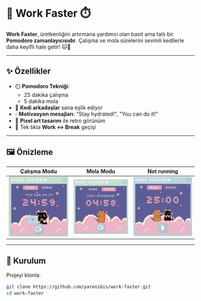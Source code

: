 # 🌸 Work Faster ⏱️  

**Work Faster**, üretkenliğini artırmana yardımcı olan basit ama tatlı bir **Pomodoro zamanlayıcısıdır**. Çalışma ve mola sürelerini sevimli kedilerle daha keyifli hale getir! 🐱💖  

---

## ✨ Özellikler
- ⏲️ **Pomodoro Tekniği**:  
  - 25 dakika çalışma  
  - 5 dakika mola  
- 🐾 **Kedi arkadaşlar** sana eşlik ediyor  
- 💧 **Motivasyon mesajları**: "Stay hydrated!", "You can do it!"  
- 🎨 **Pixel art tasarım** ile retro görünüm  
- 🔄 Tek tıkla **Work ↔ Break** geçişi  

---

## 🖼️ Önizleme
| Çalışma Modu | Mola Modu | Not running |
|--------------|-----------|------------|
| ![Work](work.png) | ![Break](break.png) | ![Screen](screen.png) |

---

## 🚀 Kurulum

Projeyi klonla:
```bash
git clone https://github.com/yarenibis/work-faster.git
cd work-faster
